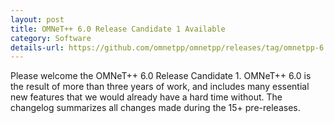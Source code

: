 ```yaml
---
layout: post
title: OMNeT++ 6.0 Release Candidate 1 Available
category: Software
details-url: https://github.com/omnetpp/omnetpp/releases/tag/omnetpp-6.0rc1
---
```

Please welcome the OMNeT++ 6.0 Release Candidate 1. OMNeT++ 6.0 is the result of
more than three years of work, and includes many essential new features that we
would already have a hard time without. The changelog summarizes all
changes made during the 15+ pre-releases.
